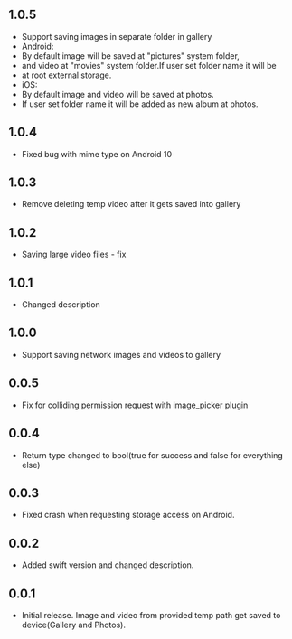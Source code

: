 ## 1.0.5

* Support saving images in separate folder in gallery
* Android:
* By default image will be saved at "pictures" system folder,
* and video at "movies" system folder.If user set folder name it will be
* at root external storage.
* iOS:
* By default image and video will be saved at photos.
* If user set folder name it will be added as new album at photos.

## 1.0.4

* Fixed bug with mime type on Android 10

## 1.0.3

* Remove deleting temp video after it gets saved into gallery

## 1.0.2

* Saving large video files - fix

## 1.0.1

* Changed description

## 1.0.0

* Support saving network images and videos to gallery

## 0.0.5

* Fix for colliding permission request with image_picker plugin

## 0.0.4

* Return type changed to bool(true for success and false for everything else)

## 0.0.3

* Fixed crash when requesting storage access on Android.

## 0.0.2

* Added swift version and changed description.

## 0.0.1

* Initial release. Image and video from provided temp path get saved to device(Gallery and Photos).